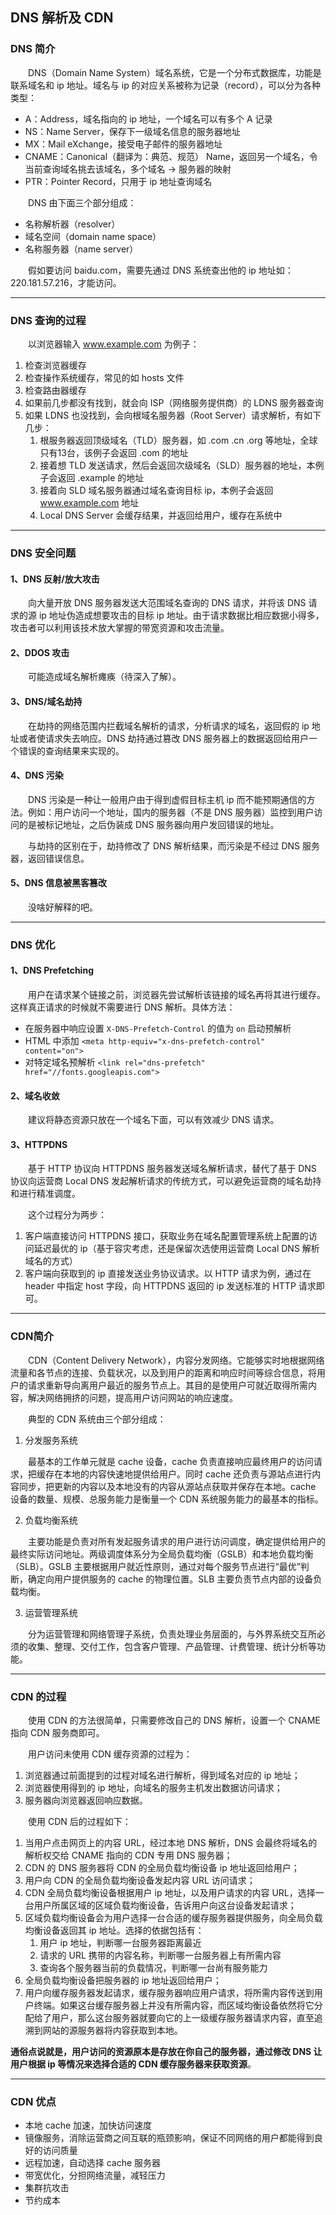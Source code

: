## DNS 解析及 CDN

### DNS 简介

&emsp;&emsp;DNS（Domain Name System）域名系统，它是一个分布式数据库，功能是联系域名和 ip 地址。域名与 ip 的对应关系被称为记录（record），可以分为各种类型：

- A：Address，域名指向的 ip 地址，一个域名可以有多个 A 记录
- NS：Name Server，保存下一级域名信息的服务器地址
- MX：Mail eXchange，接受电子邮件的服务器地址
- CNAME：Canonical（翻译为：典范、规范） Name，返回另一个域名，令当前查询域名挑去该域名，多个域名 -> 服务器的映射
- PTR：Pointer Record，只用于 ip 地址查询域名

&emsp;&emsp;DNS 由下面三个部分组成：

- 名称解析器（resolver）
- 域名空间（domain name space）
- 名称服务器（name server）

&emsp;&emsp;假如要访问 baidu.com，需要先通过 DNS 系统查出他的 ip 地址如：220.181.57.216，才能访问。

---

### DNS 查询的过程

&emsp;&emsp;以浏览器输入 www.example.com 为例子：

1. 检查浏览器缓存
2. 检查操作系统缓存，常见的如 hosts 文件
3. 检查路由器缓存
4. 如果前几步都没有找到，就会向 ISP（网络服务提供商）的 LDNS 服务器查询
5. 如果 LDNS 也没找到，会向根域名服务器（Root Server）请求解析，有如下几步：
   1. 根服务器返回顶级域名（TLD）服务器，如 .com .cn .org 等地址，全球只有13台，该例子会返回 .com 的地址
   2. 接着想 TLD 发送请求，然后会返回次级域名（SLD）服务器的地址，本例子会返回 .example 的地址
   3. 接着向 SLD 域名服务器通过域名查询目标 ip，本例子会返回 www.example.com 地址
   4. Local DNS Server 会缓存结果，并返回给用户，缓存在系统中

---

### DNS 安全问题

#### 1、DNS 反射/放大攻击

&emsp;&emsp;向大量开放 DNS 服务器发送大范围域名查询的 DNS 请求，并将该 DNS 请求的源 ip 地址伪造成想要攻击的目标 ip 地址。由于请求数据比相应数据小得多，攻击者可以利用该技术放大掌握的带宽资源和攻击流量。

#### 2、DDOS 攻击

&emsp;&emsp;可能造成域名解析瘫痪（待深入了解）。

#### 3、DNS/域名劫持

&emsp;&emsp;在劫持的网络范围内拦截域名解析的请求，分析请求的域名，返回假的 ip 地址或者使请求失去响应。DNS 劫持通过篡改 DNS 服务器上的数据返回给用户一个错误的查询结果来实现的。

#### 4、DNS 污染

&emsp;&emsp;DNS 污染是一种让一般用户由于得到虚假目标主机 ip 而不能预期通信的方法。例如：用户访问一个地址，国内的服务器（不是 DNS 服务器）监控到用户访问的是被标记地址，之后伪装成 DNS 服务器向用户发回错误的地址。

&emsp;&emsp;与劫持的区别在于，劫持修改了 DNS 解析结果，而污染是不经过 DNS 服务器，返回错误信息。

#### 5、DNS 信息被黑客篡改

&emsp;&emsp;没啥好解释的吧。

---

### DNS 优化

#### 1、DNS Prefetching

&emsp;&emsp;用户在请求某个链接之前，浏览器先尝试解析该链接的域名再将其进行缓存。这样真正请求的时候就不需要进行 DNS 解析。具体方法：

- 在服务器中响应设置 `X-DNS-Prefetch-Control` 的值为 `on` 启动预解析
- HTML 中添加 `<meta http-equiv="x-dns-prefetch-control" content="on">`
- 对特定域名预解析 `<link rel="dns-prefetch" href="//fonts.googleapis.com">`

#### 2、域名收敛

&emsp;&emsp;建议将静态资源只放在一个域名下面，可以有效减少 DNS 请求。

#### 3、HTTPDNS

&emsp;&emsp;基于 HTTP 协议向 HTTPDNS 服务器发送域名解析请求，替代了基于 DNS 协议向运营商 Local DNS 发起解析请求的传统方式，可以避免运营商的域名劫持和进行精准调度。

&emsp;&emsp;这个过程分为两步：

1. 客户端直接访问 HTTPDNS 接口，获取业务在域名配置管理系统上配置的访问延迟最优的 ip（基于容灾考虑，还是保留次选使用运营商 Local DNS 解析域名的方式）
2. 客户端向获取到的 ip 直接发送业务协议请求。以 HTTP 请求为例，通过在 header 中指定 host 字段，向 HTTPDNS 返回的 ip 发送标准的 HTTP 请求即可。

---

### CDN简介

&emsp;&emsp;CDN（Content Delivery Network），内容分发网络。它能够实时地根据网络流量和各节点的连接、负载状况，以及到用户的距离和响应时间等综合信息，将用户的请求重新导向离用户最近的服务节点上。其目的是使用户可就近取得所需内容，解决网络拥挤的问题，提高用户访问网站的响应速度。

&emsp;&emsp;典型的 CDN 系统由三个部分组成：

1. 分发服务系统

&emsp;&emsp;最基本的工作单元就是 cache 设备，cache 负责直接响应最终用户的访问请求，把缓存在本地的内容快速地提供给用户。同时 cache 还负责与源站点进行内容同步，把更新的内容以及本地没有的内容从源站点获取并保存在本地。cache 设备的数量、规模、总服务能力是衡量一个 CDN 系统服务能力的最基本的指标。

2. 负载均衡系统

&emsp;&emsp;主要功能是负责对所有发起服务请求的用户进行访问调度，确定提供给用户的最终实际访问地址。两级调度体系分为全局负载均衡（GSLB）和本地负载均衡（SLB）。GSLB 主要根据用户就近性原则，通过对每个服务节点进行“最优”判断，确定向用户提供服务的 cache 的物理位置。SLB 主要负责节点内部的设备负载均衡。

3. 运营管理系统

&emsp;&emsp;分为运营管理和网络管理子系统，负责处理业务层面的，与外界系统交互所必须的收集、整理、交付工作，包含客户管理、产品管理、计费管理、统计分析等功能。

---

### CDN 的过程

&emsp;&emsp;使用 CDN 的方法很简单，只需要修改自己的 DNS 解析，设置一个 CNAME 指向 CDN 服务商即可。

&emsp;&emsp;用户访问未使用 CDN 缓存资源的过程为：

1. 浏览器通过前面提到的过程对域名进行解析，得到域名对应的 ip 地址；
2. 浏览器使用得到的 ip 地址，向域名的服务主机发出数据访问请求；
3. 服务器向浏览器返回响应数据。

&emsp;&emsp;使用 CDN 后的过程如下：

1. 当用户点击网页上的内容 URL，经过本地 DNS 解析，DNS 会最终将域名的解析权交给 CNAME 指向的 CDN 专用 DNS 服务器；
2. CDN 的 DNS 服务器将 CDN 的全局负载均衡设备 ip 地址返回给用户；
3. 用户向 CDN 的全局负载均衡设备发起内容 URL 访问请求；
4. CDN 全局负载均衡设备根据用户 ip 地址，以及用户请求的内容 URL，选择一台用户所属区域的区域负载均衡设备，告诉用户向这台设备发起请求；
5. 区域负载均衡设备会为用户选择一台合适的缓存服务器提供服务，向全局负载均衡设备返回其 ip 地址。选择的依据包括有：
   1. 用户 ip 地址，判断哪一台服务器距离最近
   2. 请求的 URL 携带的内容名称，判断哪一台服务器上有所需内容
   3. 查询各个服务器当前的负载情况，判断哪一台尚有服务能力
6. 全局负载均衡设备把服务器的 ip 地址返回给用户；
7. 用户向缓存服务器发起请求，缓存服务器响应用户请求，将所需内容传送到用户终端。如果这台缓存服务器上并没有所需内容，而区域均衡设备依然将它分配给了用户，那么这台服务器就要向它的上一级缓存服务器请求内容，直至追溯到网站的源服务器将内容获取到本地。

**通俗点说就是，用户访问的资源原本是存放在你自己的服务器，通过修改 DNS 让用户根据 ip 等情况来选择合适的 CDN 缓存服务器来获取资源**。

---

### CDN 优点

- 本地 cache 加速，加快访问速度
- 镜像服务，消除运营商之间互联的瓶颈影响，保证不同网络的用户都能得到良好的访问质量
- 远程加速，自动选择 cache 服务器
- 带宽优化，分担网络流量，减轻压力
- 集群抗攻击
- 节约成本